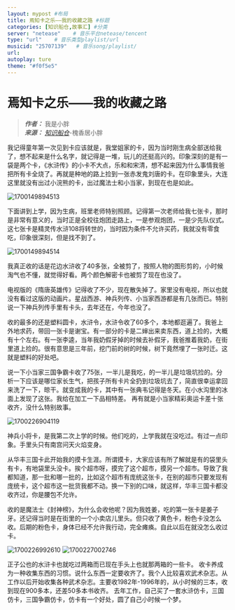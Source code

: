 ```yaml
---
layout: mypost #布局
title: 焉知卡之乐——我的收藏之路 #标题
categories: [知识船仓,故事汇] #分类
server: "netease"    # 音乐平台netease/tencent
type: "url"    # 音乐类型playlist/url
musicid: "25707139"   # 音乐song/playlist/
url:
autoplay: ture
theme: "#f0f5e5"
---
```


# 焉知卡之乐——我的收藏之路

> ***作者：*** 我是小胖   
> ***来源：*** *[知识船仓](https://ifree8.com)*-槐香居小胖

我记得童年第一次见到卡应该就是，我堂姐家的卡，因为当时刚生病全部送给我了，想不起来是什么名字，就记得是一堆，玩儿的还挺高兴的。印象深刻的是有一袋是两个卡，《水浒传》的小卡不大点，乐和和宋清，想不起来因为什么事情我爸把所有卡全烧了。再就是种地的路上捡到一张赤发鬼刘唐的卡。在印象里头，大连这里就没有出过小浣熊的卡，出过魔法士和小当家，到现在也是如此。

![1700149894513](https://jsd.cdn.zzko.cn/gh/DoraemonBBX/IMG@master/blog/1700149894513.png)

下面讲到上学，因为生病，班里老师特别照顾。记得第一次老师给我七张卡，那时是非常有意义的，当时正是全校往炮团走路上，一是参观炮团，一是少先队仪式。这七张卡是精灵传水浒108将转世的，当时因为条件不允许买药，我就没有零食吃，印象很深刻，但是找不到了。

![1700149894514](https://jsd.cdn.zzko.cn/gh/DoraemonBBX/IMG@master/blog/1700149894514.jpg)

我真正收的话是花边水浒收了40多张，全被剪了，按照人物的图形剪的，小时候淘气也不懂，就觉得好看。两个颜色解密卡也被剪了现在也没了。

电视版的《隋唐英雄传》记得收了不少，现在散失掉了。家里没有电视，所以也就没有看过这版的动画片。星战西游、神兵列传、小当家西游都是有几张而已。特别说一下神兵列传手里有卡头，去年还在，今年也没了。

收的最多的还是塑料圆卡，水浒令，水浒令收了60多个，本地都逛遍了。我爸上外地求药，带回一张卡是谢宝。有一部分的卡是二婶出来卖东西，道上捡的，大概有十个左右。有一张李逵，当年我奶假牙掉的时候去补假牙，我爸推着我奶，在街里道上捡的。很有意思是三年前，挖门前的树的时候，树下竟然埋了一张时迁。这就是塑料的好处吧。

说一下小当家三国争霸卡收了75张，一半儿是我吃，的一半儿是垃圾坑捡的。分析一下应该是哪位家长生气，把孩子所有卡片全扔到垃圾坑去了，简直很幸运拿回来洗了一下，晾干。就变成我的卡，其中有一张典韦记得是冬天。在小水沟里的冰面上发现了这张。我给在加工一下品相特差。
再有就是小当家精彩奥运卡差十张收齐，没什么特别故事。

![1700226904119](https://jsd.cdn.zzko.cn/gh/DoraemonBBX/IMG@master/blog/1700226904119.jpg)

神兵小将卡，是我第二次上学的时候。他们吃的，上学我就在没吃过。有过一点印象。手里头只有南宫问天火焰变身。

从华丰三国卡此开始我的摸卡生涯。所谓摸卡，大家应该有所了解就是有的袋里头有卡，有地袋里头没卡。挨个超市呀，摸完了这个超市，摸另一个超市。导致了我都知道，那一批和哪一批的，比如这个超市有庞统这张卡，在别的超市只要发现有庞统卡，这个超市这一批货我都不动。换一下别的口味，就这样，华丰三国卡都没收齐过，你是腰包不允许。

收的是魔法士《封神榜》，为什么会收他呢？因为我姓姜，吃的第一张卡是姜子牙。还记得当时是在街里的一个小卖店儿里头。但只收了黄色卡，粉色卡没怎么收。后期的粉色卡，身体已经不允许我行动，完全瘫痪。自此以后在就没怎么收过卡。

![1700226992610](https://jsd.cdn.zzko.cn/gh/DoraemonBBX/IMG@master/blog/1700226992610.jpg)
![1700227002746](https://jsd.cdn.zzko.cn/gh/DoraemonBBX/IMG@master/blog/1700227002746.jpg)

正子公也的水浒卡也就吃过两箱而已现在手头上也就那两箱的一些卡。
收卡养成为一种收集东西的习惯。说什么东西一定要收齐了。我个人比较喜欢武术杂志。从工作以后开始收集各种武术杂志。主要收1982年-1996年的，从小时候的三本，收到现在900多本，还差50多本书收齐。
去年工作，自己买了一套水浒仿卡，三国仿卡，三国争霸仿卡，仿卡有一个好处，圆了自己小时候一个梦。